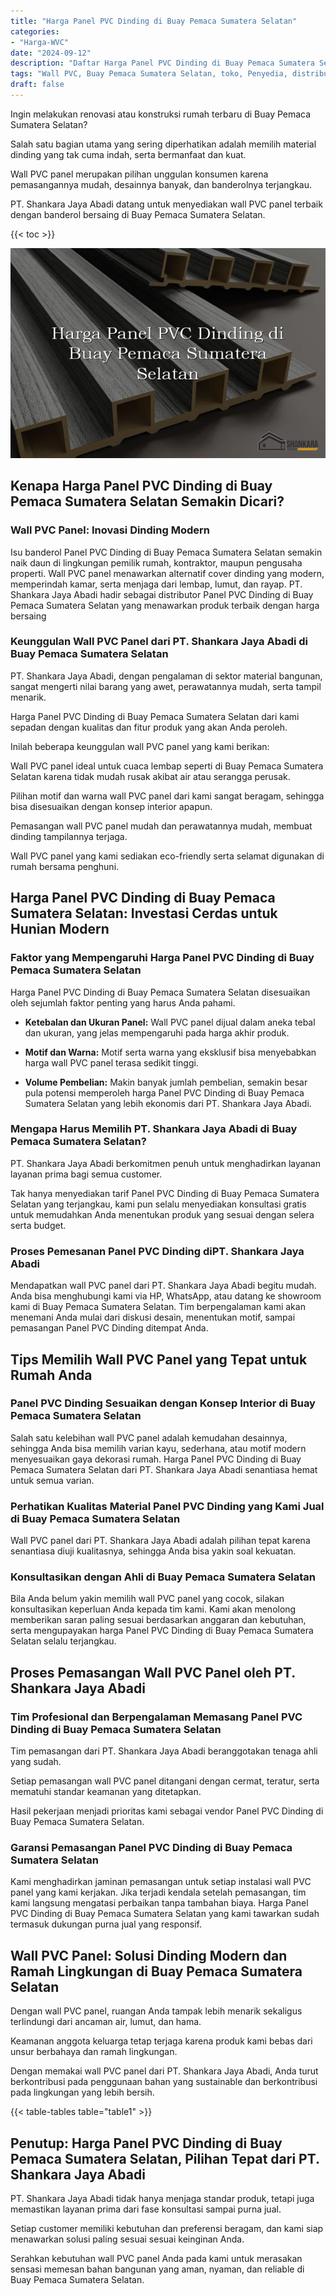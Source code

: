```yaml
---
title: "Harga Panel PVC Dinding di Buay Pemaca Sumatera Selatan"
categories: 
- "Harga-WVC"
date: "2024-09-12"
description: "Daftar Harga Panel PVC Dinding di Buay Pemaca Sumatera Selatan untuk tempat tinggal, kantor, dan toko. Material unggulan, pilihan motif, pilihan warna menarik, dengan servis instalasi ditangani oleh tim ahli dan garansi resmi!|Layanan penjualan Panel PVC Dinding di Buay Pemaca Sumatera Selatan untuk kebutuhan rumah, office, maupun toko, beserta material terbaik dan instalasi oleh teknisi ahli serta kepastian resmi.|Alternatif Panel PVC Dinding di Buay Pemaca Sumatera Selatan yang terpercaya untuk rumah, office, dan gerai, dengan material unggulan dan pemasangan oleh tim profesional serta kepastian resmi.|Distribusi Panel PVC Dinding di Buay Pemaca Sumatera Selatan untuk tempat tinggal, kantor, serta toko, dengan material unggulan dan penempatan ditangani oleh teknisi profesional, lengkap dengan jaminan resmi.}"
tags: "Wall PVC, Buay Pemaca Sumatera Selatan, toko, Penyedia, distributor"
draft: false
---
```


Ingin melakukan renovasi atau konstruksi rumah terbaru di Buay Pemaca Sumatera Selatan?

Salah satu bagian utama yang sering diperhatikan adalah memilih material dinding yang tak cuma indah, serta bermanfaat dan kuat.

Wall PVC panel merupakan pilihan unggulan konsumen karena pemasangannya mudah, desainnya banyak, dan banderolnya terjangkau.

PT. Shankara Jaya Abadi datang untuk menyediakan wall PVC panel terbaik dengan banderol bersaing di Buay Pemaca Sumatera Selatan.

{{< toc >}}

![Harga Panel PVC Dinding di Buay Pemaca Sumatera Selatan](/images/Harga-WVC/Harga-Panel-PVC-Dinding-di-Buay-Pemaca-Sumatera-Selatan.png)


## Kenapa Harga Panel PVC Dinding di Buay Pemaca Sumatera Selatan Semakin Dicari?

### Wall PVC Panel: Inovasi Dinding Modern

Isu banderol Panel PVC Dinding di Buay Pemaca Sumatera Selatan semakin naik daun di lingkungan pemilik rumah, kontraktor, maupun pengusaha properti. Wall PVC panel menawarkan alternatif cover dinding yang modern, memperindah kamar, serta menjaga dari lembap, lumut, dan rayap. PT. Shankara Jaya Abadi hadir sebagai distributor Panel PVC Dinding di Buay Pemaca Sumatera Selatan yang menawarkan produk terbaik dengan harga bersaing

### Keunggulan Wall PVC Panel dari PT. Shankara Jaya Abadi di Buay Pemaca Sumatera Selatan

PT. Shankara Jaya Abadi, dengan pengalaman di sektor material bangunan, sangat mengerti nilai barang yang awet, perawatannya mudah, serta tampil menarik.

Harga Panel PVC Dinding di Buay Pemaca Sumatera Selatan dari kami sepadan dengan kualitas dan fitur produk yang akan Anda peroleh.

Inilah beberapa keunggulan wall PVC panel yang kami berikan:

Wall PVC panel ideal untuk cuaca lembap seperti di Buay Pemaca Sumatera Selatan karena tidak mudah rusak akibat air atau serangga perusak.

Pilihan motif dan warna wall PVC panel dari kami sangat beragam, sehingga bisa disesuaikan dengan konsep interior apapun.

Pemasangan wall PVC panel mudah dan perawatannya mudah, membuat dinding tampilannya terjaga.

Wall PVC panel yang kami sediakan eco-friendly serta selamat digunakan di rumah bersama penghuni.

## Harga Panel PVC Dinding di Buay Pemaca Sumatera Selatan: Investasi Cerdas untuk Hunian Modern

### Faktor yang Mempengaruhi Harga Panel PVC Dinding di Buay Pemaca Sumatera Selatan

Harga Panel PVC Dinding di Buay Pemaca Sumatera Selatan disesuaikan oleh sejumlah faktor penting yang harus Anda pahami.

- **Ketebalan dan Ukuran Panel:** Wall PVC panel dijual dalam aneka tebal dan ukuran, yang jelas mempengaruhi pada harga akhir produk.

- **Motif dan Warna:** Motif serta warna yang eksklusif bisa menyebabkan harga wall PVC panel terasa sedikit tinggi.

- **Volume Pembelian:** Makin banyak jumlah pembelian, semakin besar pula potensi memperoleh harga Panel PVC Dinding di Buay Pemaca Sumatera Selatan yang lebih ekonomis dari PT. Shankara Jaya Abadi.

### Mengapa Harus Memilih PT. Shankara Jaya Abadi di Buay Pemaca Sumatera Selatan?

PT. Shankara Jaya Abadi berkomitmen penuh untuk menghadirkan layanan layanan prima bagi semua customer.

Tak hanya menyediakan tarif Panel PVC Dinding di Buay Pemaca Sumatera Selatan yang terjangkau, kami pun selalu menyediakan konsultasi gratis untuk memudahkan Anda menentukan produk yang sesuai dengan selera serta budget.

### Proses Pemesanan Panel PVC Dinding diPT. Shankara Jaya Abadi

Mendapatkan wall PVC panel dari PT. Shankara Jaya Abadi begitu mudah. Anda bisa menghubungi kami via HP, WhatsApp, atau datang ke showroom kami di Buay Pemaca Sumatera Selatan. Tim berpengalaman kami akan menemani Anda mulai dari diskusi desain, menentukan motif, sampai pemasangan Panel PVC Dinding ditempat Anda.

## Tips Memilih Wall PVC Panel yang Tepat untuk Rumah Anda

### Panel PVC Dinding Sesuaikan dengan Konsep Interior di Buay Pemaca Sumatera Selatan

Salah satu kelebihan wall PVC panel adalah kemudahan desainnya, sehingga Anda bisa memilih varian kayu, sederhana, atau motif modern menyesuaikan gaya dekorasi rumah. Harga Panel PVC Dinding di Buay Pemaca Sumatera Selatan dari PT. Shankara Jaya Abadi senantiasa hemat untuk semua varian.

### Perhatikan Kualitas Material Panel PVC Dinding yang Kami Jual di Buay Pemaca Sumatera Selatan

Wall PVC panel dari PT. Shankara Jaya Abadi adalah pilihan tepat karena senantiasa diuji kualitasnya, sehingga Anda bisa yakin soal kekuatan.

### Konsultasikan dengan Ahli di Buay Pemaca Sumatera Selatan

Bila Anda belum yakin memilih wall PVC panel yang cocok, silakan konsultasikan keperluan Anda kepada tim kami. Kami akan menolong memberikan saran paling sesuai berdasarkan anggaran dan kebutuhan, serta mengupayakan harga Panel PVC Dinding di Buay Pemaca Sumatera Selatan selalu terjangkau.

## Proses Pemasangan Wall PVC Panel oleh PT. Shankara Jaya Abadi

### Tim Profesional dan Berpengalaman Memasang Panel PVC Dinding di Buay Pemaca Sumatera Selatan

Tim pemasangan dari PT. Shankara Jaya Abadi beranggotakan tenaga ahli yang sudah.

Setiap pemasangan wall PVC panel ditangani dengan cermat, teratur, serta mematuhi standar keamanan yang ditetapkan.

Hasil pekerjaan menjadi prioritas kami sebagai vendor Panel PVC Dinding di Buay Pemaca Sumatera Selatan.

### Garansi Pemasangan Panel PVC Dinding di Buay Pemaca Sumatera Selatan

Kami menghadirkan jaminan pemasangan untuk setiap instalasi wall PVC panel yang kami kerjakan. Jika terjadi kendala setelah pemasangan, tim kami langsung mengatasi perbaikan tanpa tambahan biaya. Harga Panel PVC Dinding di Buay Pemaca Sumatera Selatan yang kami tawarkan sudah termasuk dukungan purna jual yang responsif.

## Wall PVC Panel: Solusi Dinding Modern dan Ramah Lingkungan di Buay Pemaca Sumatera Selatan

Dengan wall PVC panel, ruangan Anda tampak lebih menarik sekaligus terlindungi dari ancaman air, lumut, dan hama.

Keamanan anggota keluarga tetap terjaga karena produk kami bebas dari unsur berbahaya dan ramah lingkungan.

Dengan memakai wall PVC panel dari PT. Shankara Jaya Abadi, Anda turut berkontribusi pada penggunaan bahan yang sustainable dan berkontribusi pada lingkungan yang lebih bersih.

{{< table-tables table="table1" >}}

## Penutup: Harga Panel PVC Dinding di Buay Pemaca Sumatera Selatan, Pilihan Tepat dari PT. Shankara Jaya Abadi

PT. Shankara Jaya Abadi tidak hanya menjaga standar produk, tetapi juga memastikan layanan prima dari fase konsultasi sampai purna jual.

Setiap customer memiliki kebutuhan dan preferensi beragam, dan kami siap menawarkan solusi paling sesuai sesuai keinginan Anda.

Serahkan kebutuhan wall PVC panel Anda pada kami untuk merasakan sensasi memesan bahan bangunan yang aman, nyaman, dan reliable di Buay Pemaca Sumatera Selatan.